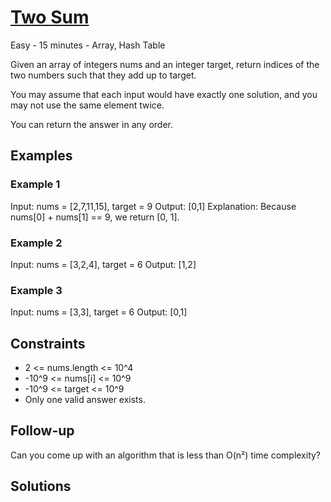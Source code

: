 # [Two Sum](https://leetcode.com/problems/two-sum/)

Easy - 15 minutes - Array, Hash Table

Given an array of integers nums and an integer target, return indices of the two
numbers such that they add up to target.

You may assume that each input would have exactly one solution, and you may not
use the same element twice.

You can return the answer in any order.

## Examples

### Example 1

Input: nums = [2,7,11,15], target = 9
Output: [0,1]
Explanation: Because nums[0] + nums[1] == 9, we return [0, 1].

### Example 2

Input: nums = [3,2,4], target = 6
Output: [1,2]

### Example 3

Input: nums = [3,3], target = 6
Output: [0,1]

## Constraints

- 2 <= nums.length <= 10^4
- -10^9 <= nums[i] <= 10^9
- -10^9 <= target <= 10^9
- Only one valid answer exists.

## Follow-up

Can you come up with an algorithm that is less than O(n²) time complexity?

## Solutions
